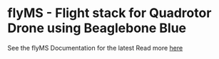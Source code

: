# flyMS - Flight stack for Quadrotor Drone using Beaglebone Blue

See the flyMS Documentation for the latest 
Read more [here](./build_plane/docs/sphinx/index.html)


